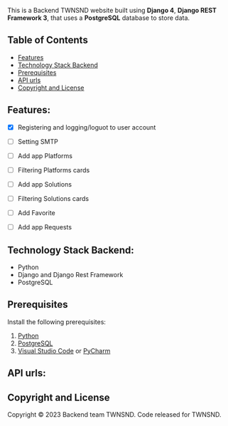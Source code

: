 This is a Backend TWNSND website built using **Django 4**, **Django REST Framework 3**, that uses a **PostgreSQL** database to store data.


## Table of Contents 
- [Features](#Features)  
- [Technology Stack Backend](#Technology-Stack-Backend)
- [Prerequisites](#prerequisites)
- [API urls](#API-urls)
- [Copyright and License](#copyright-and-license)


## Features:

- [x] Registering and logging/loguot to user account
- [ ] Setting SMTP
- [ ] Add app Platforms
- [ ] Filtering Platforms cards
- [ ] Add app Solutions
- [ ] Filtering Solutions cards
- [ ] Add Favorite
- [ ] Add app Requests


## Technology Stack Backend:

-   Python
-   Django and Django Rest Framework
-   PostgreSQL


## Prerequisites

Install the following prerequisites:

1. [Python](https://www.python.org/downloads/)
2. [PostgreSQL](https://www.postgresql.org/download/)
3. [Visual Studio Code](https://code.visualstudio.com/download) or [PyCharm](https://www.jetbrains.com/ru-ru/pycharm/)


## API urls:



## Copyright and License

Copyright © 2023 Backend team TWNSND. Code released for TWNSND.